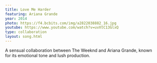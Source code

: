 ```yaml
---
title: Love Me Harder
featuring: Ariana Grande
year: 2014
photo: https://f4.bcbits.com/img/a2822038882_16.jpg
youtube: https://www.youtube.com/watch?v=uvXtC13GlxQ
type: collaboration
layout: song.html
---
```


A sensual collaboration between The Weeknd and Ariana Grande, known for its emotional tone and lush production.
